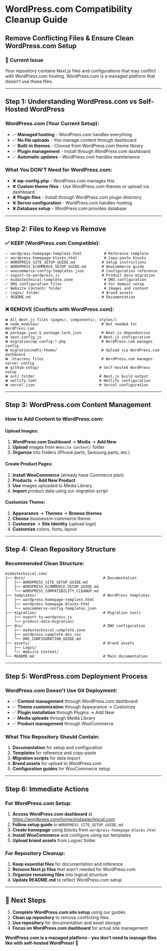 # WordPress.com Compatibility Cleanup Guide
## Remove Conflicting Files & Ensure Clean WordPress.com Setup

### 🚨 **Current Issue**
Your repository contains Next.js files and configurations that may conflict with WordPress.com hosting. WordPress.com is a managed platform that doesn't use these files.

---

## **Step 1: Understanding WordPress.com vs Self-Hosted WordPress**

### **WordPress.com (Your Current Setup):**
- ✅ **Managed hosting** - WordPress.com handles everything
- ✅ **No file uploads** - You manage content through dashboard
- ✅ **Built-in themes** - Choose from WordPress.com theme library
- ✅ **Plugin management** - Install through WordPress.com dashboard
- ✅ **Automatic updates** - WordPress.com handles maintenance

### **What You DON'T Need for WordPress.com:**
- ❌ **wp-config.php** - WordPress.com manages this
- ❌ **Custom theme files** - Use WordPress.com themes or upload via dashboard
- ❌ **Plugin files** - Install through WordPress.com plugin directory
- ❌ **Server configuration** - WordPress.com handles hosting
- ❌ **Database setup** - WordPress.com provides database

---

## **Step 2: Files to Keep vs Remove**

### **✅ KEEP (WordPress.com Compatible):**
```
✅ wordpress-homepage-template.html          # Reference template
✅ wordpress-homepage-blocks.html            # Copy-paste blocks
✅ WORDPRESS_SITE_SETUP_GUIDE.md            # Setup instructions
✅ WORDPRESS_ECOMMERCE_SETUP_GUIDE.md       # WooCommerce guide
✅ woocommerce-config-templates.json        # Configuration reference
✅ export-to-wordpress.js                   # Product data migration
✅ midastechnical-complete.zone              # DNS configuration
✅ DNS configuration files                   # For domain setup
✅ Website Content/ folder                   # Images and content
✅ Logos/ folder                            # Brand assets
✅ README.md                                # Documentation
```

### **❌ REMOVE (Conflicts with WordPress.com):**
```
❌ All Next.js files (pages/, components/, styles/)
❌ node_modules/                            # Not needed for WordPress.com
❌ package.json & package-lock.json         # Next.js dependencies
❌ next.config.js                          # Next.js configuration
❌ migration/wp-config-*.php                # WordPress.com manages config
❌ migration/mdts-theme/                    # Upload via WordPress.com dashboard
❌ .htaccess files                          # WordPress.com manages server config
❌ github-setup/                           # Self-hosted WordPress setup
❌ out/ folder                             # Next.js build output
❌ netlify.toml                            # Netlify configuration
❌ vercel.json                             # Vercel configuration
```

---

## **Step 3: WordPress.com Content Management**

### **How to Add Content to WordPress.com:**

#### **Upload Images:**
1. **WordPress.com Dashboard** → **Media** → **Add New**
2. **Upload** images from `Website Content/` folder
3. **Organize** into folders (iPhone parts, Samsung parts, etc.)

#### **Create Product Pages:**
1. **Install WooCommerce** (already have Commerce plan)
2. **Products** → **Add New Product**
3. **Use** images uploaded to Media Library
4. **Import** product data using our migration script

#### **Customize Theme:**
1. **Appearance** → **Themes** → **Browse themes**
2. **Choose** business/e-commerce theme
3. **Customize** → **Site Identity** (upload logo)
4. **Customize** colors, fonts, layout

---

## **Step 4: Clean Repository Structure**

### **Recommended Clean Structure:**
```
midastechnical.com/
├── docs/                                   # Documentation
│   ├── WORDPRESS_SITE_SETUP_GUIDE.md
│   ├── WORDPRESS_ECOMMERCE_SETUP_GUIDE.md
│   └── WORDPRESS_COMPATIBILITY_CLEANUP.md
├── templates/                              # WordPress templates
│   ├── wordpress-homepage-template.html
│   ├── wordpress-homepage-blocks.html
│   └── woocommerce-config-templates.json
├── migration/                              # Migration tools
│   ├── export-to-wordpress.js
│   └── product-data-migration/
├── dns/                                    # DNS configuration
│   ├── midastechnical-complete.zone
│   ├── wordpress-complete-dns.csv
│   └── DNS_CONFIGURATION_GUIDE.md
├── assets/                                 # Brand assets
│   ├── Logos/
│   └── Website Content/
└── README.md                               # Main documentation
```

---

## **Step 5: WordPress.com Deployment Process**

### **WordPress.com Doesn't Use Git Deployment:**
- ✅ **Content management** through WordPress.com dashboard
- ✅ **Theme customization** through Appearance → Customize
- ✅ **Plugin installation** through Plugins → Add New
- ✅ **Media uploads** through Media Library
- ✅ **Product management** through WooCommerce

### **What This Repository Should Contain:**
1. **Documentation** for setup and configuration
2. **Templates** for reference and copy-paste
3. **Migration scripts** for data import
4. **Brand assets** for upload to WordPress.com
5. **Configuration guides** for WooCommerce setup

---

## **Step 6: Immediate Actions**

### **For WordPress.com Setup:**
1. **Access WordPress.com dashboard** at https://wordpress.com/home/midastechnical.com
2. **Follow setup guide** in `WORDPRESS_SITE_SETUP_GUIDE.md`
3. **Create homepage** using blocks from `wordpress-homepage-blocks.html`
4. **Install WooCommerce** and configure using our templates
5. **Upload brand assets** from Logos/ folder

### **For Repository Cleanup:**
1. **Keep essential files** for documentation and reference
2. **Remove Next.js files** that aren't needed for WordPress.com
3. **Organize remaining files** into logical structure
4. **Update README.md** to reflect WordPress.com setup

---

## **🎯 Next Steps**

1. **Complete WordPress.com site setup** using our guides
2. **Clean up repository** to remove conflicting files
3. **Use repository** for documentation and asset storage
4. **Focus on WordPress.com dashboard** for actual site management

**WordPress.com is a managed platform - you don't need to manage files like with self-hosted WordPress!** 🎉
